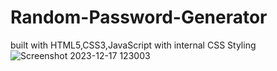 # Random-Password-Generator
built with HTML5,CSS3,JavaScript with internal CSS Styling
![Screenshot 2023-12-17 123003](https://github.com/Still-Learning-code/Random-Password-Generator/assets/60667599/74babcb3-2818-4411-9a61-31fbae611d55)

